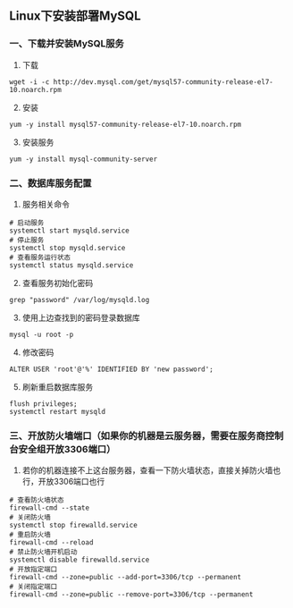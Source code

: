 ## Linux下安装部署MySQL
### 一、下载并安装MySQL服务
1. 下载
```
wget -i -c http://dev.mysql.com/get/mysql57-community-release-el7-10.noarch.rpm
```
2. 安装
```
yum -y install mysql57-community-release-el7-10.noarch.rpm
```
3. 安装服务
```
yum -y install mysql-community-server
```
### 二、数据库服务配置
1. 服务相关命令
```
# 启动服务
systemctl start mysqld.service
# 停止服务
systemctl stop mysqld.service
# 查看服务运行状态
systemctl status mysqld.service
```
2. 查看服务初始化密码 
```
grep "password" /var/log/mysqld.log
```
3. 使用上边查找到的密码登录数据库
```
mysql -u root -p
```
4. 修改密码
```
ALTER USER 'root'@'%' IDENTIFIED BY 'new password';
```
5. 刷新重启数据库服务
```
flush privileges;
systemctl restart mysqld
```
### 三、开放防火墙端口（如果你的机器是云服务器，需要在服务商控制台安全组开放3306端口）  
1. 若你的机器连接不上这台服务器，查看一下防火墙状态，直接关掉防火墙也行，开放3306端口也行
```
# 查看防火墙状态
firewall-cmd --state
# 关闭防火墙
systemctl stop firewalld.service
# 重启防火墙
firewall-cmd --reload
# 禁止防火墙开机启动
systemctl disable firewalld.service 
# 开放指定端口
firewall-cmd --zone=public --add-port=3306/tcp --permanent
# 关闭指定端口
firewall-cmd --zone=public --remove-port=3306/tcp --permanent
```


